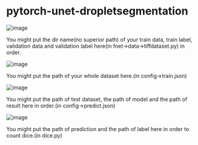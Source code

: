 # pytorch-unet-dropletsegmentation
![image](https://user-images.githubusercontent.com/66905900/165304647-924ab673-650b-4ec9-96de-cce51a154473.png)

You might put the dir name(no superior path) of your train data, train label, validation data and validation label here(in fnet->data->tiffdataset.py) in order.

![image](https://user-images.githubusercontent.com/66905900/165305390-7e4629df-6764-4af4-b50a-58f7f808b66c.png)

You might put the path of your whole dataset here.(in config->train.json)

![image](https://user-images.githubusercontent.com/66905900/165306795-f84967a9-c4a2-4a3e-9a3d-d05da8a353fb.png)

You might put the path of test dataset, the path of model and the path of result here in order.(in config->predict.json)

![image](https://user-images.githubusercontent.com/66905900/165307697-f7df264e-8079-403f-908f-1851e4650163.png)

You might put the path of prediction and the path of label here in order to count dice.(in dice.py)

